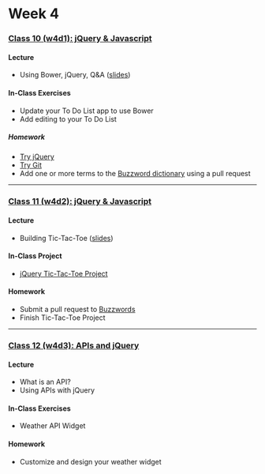 # Week 4

### [Class 10 (w4d1): jQuery & Javascript](./w4d1)

#### Lecture
* Using Bower, jQuery, Q&A ([slides](./w4d1/slides/w4d1_lecture.pdf))

#### In-Class Exercises
* Update your To Do List app to use Bower
* Add editing to your To Do List

##### Homework
* [Try jQuery](http://try.jquery.com/)
* [Try Git](https://try.github.io/)
* Add one or more terms to the [Buzzword dictionary](https://github.com/rcacademy/buzzwords) using a pull request

---

### [Class 11 (w4d2): jQuery & Javascript](./w4d2/slides/w4d2_lecture.pdf)

#### Lecture
* Building Tic-Tac-Toe ([slides]())

#### In-Class Project
* [jQuery Tic-Tac-Toe Project](http://github.com/rcacademytictactoe)

#### Homework
* Submit a pull request to [Buzzwords](https://github.com/rcacademy/buzzwords)
* Finish Tic-Tac-Toe Project

---

### [Class 12 (w4d3): APIs and jQuery](./w4d3)

#### Lecture
* What is an API?
* Using APIs with jQuery

#### In-Class Exercises
* Weather API Widget

#### Homework
* Customize and design your weather widget
